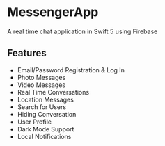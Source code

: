 # MessengerApp

A real time chat application in Swift 5 using Firebase

## Features
- Email/Password Registration & Log In
- Photo Messages
- Video Messages
- Real Time Conversations
- Location Messages
- Search for Users
- Hiding Conversation
- User Profile
- Dark Mode Support
- Local Notifications
